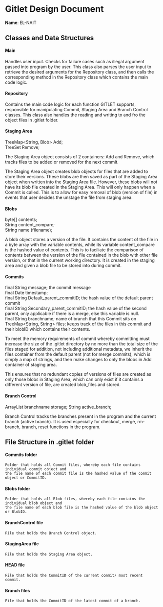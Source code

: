 # Gitlet Design Document

**Name**: EL-NAIT


## Classes and Data Structures


#### Main  
Handles user input. Checks for failure cases such as illegal argument passed into program 		by the user. This class also parses the user input to retrieve the desired arguments for the Repository 	class, and then calls the corresponding method in the Repository class which contains the main code logic.  
 
#### Repository 
Contains the main code logic for each function GITLET supports, responsible for 				manipulating Commit, Staging Area and Branch Control classes. This class also handles the 		reading and writing to and fro the object files in .gitlet folder.  
 
#### Staging Area  

TreeMap<String, Blob> Add;  
TreeSet<String> Remove;

The Staging Area object consists of 2 containers: Add and Remove, which tracks files 			to be added or removed for the next commit. 

The Staging Area object creates blob objects for files that are added to store their versions. These blobs are then saved as part of the Staging Area object when written into the Staging Area file. However, these blobs will not have its blob file created in the Staging Area. This will only happen when a Commit is called. This is to allow for easy removal of blob (version of file) in events that user decides the unstage the file from staging area. 

#### Blobs

byte[] contents;  
String content_compare;  
String name (filename);

A blob object stores a version of the file. It contains the content of the file in a byte array with the variable contents, while its variable content_compare is the hashed value of contents. This is to faciliate the comparison of contents between the version of the file contained in the blob with other file version, or that in the current working directory. It is created in the staging area and given a blob file to be stored into during commit. 

#### Commits 

final String message; the commit message  
final Date timestamp;   
final String Default_parent_commitID; the hash value of the default parent commit  
final String Secondary_parent_commitID; the hash value of the second parent, only applicable if there is a merge, else this variable is null.  
final String branchname; name of branch that this Commit sits on  
TreeMap<String, String> files; keeps track of the files in this commit and their blobID which contains their contents.  

To meet the memory requirements of commit whereby committing must increase the size of the .gitlet directory by no more than the total size of the files staged for addition, not including additional metadata, we inherit the files container from the default parent (not for merge commits), which is simply a map of strings, and then make changes to only the blobs in Add container of staging area. 

This ensures that no redundant copies of versions of files are created as only those blobs in Staging Area, which can only exist if it contains a different version of file, are created blob_files and stored.

#### Branch Control

ArrayList<String> branchname storage;
String active_branch;

Branch Control tracks the branches present in the program and the current branch (active branch). It is used especially for checkout, merge, rm-branch, branch, reset functions in the program.

## File Structure in .gitlet folder  

#### Commits folder  
	Folder that holds all Commit files, whereby each file contains individual commit object and 
    the file name of each commit file is the hashed value of the commit object or CommitID.   

#### Blobs folder  
	Folder that holds all Blob files, whereby each file contains the individual blob object and 
    the file name of each blob file is the hashed value of the blob object or BlobID.

#### BranchControl file  
	File that holds the Branch Control object.  
 
#### StagingArea file  
	File that holds the Staging Area object.  
 
#### HEAD file  
	File that holds the CommitID of the current commit/ most recent commit.  
 
#### Branch files  
	File that holds the CommitID of the latest commit of a branch.

